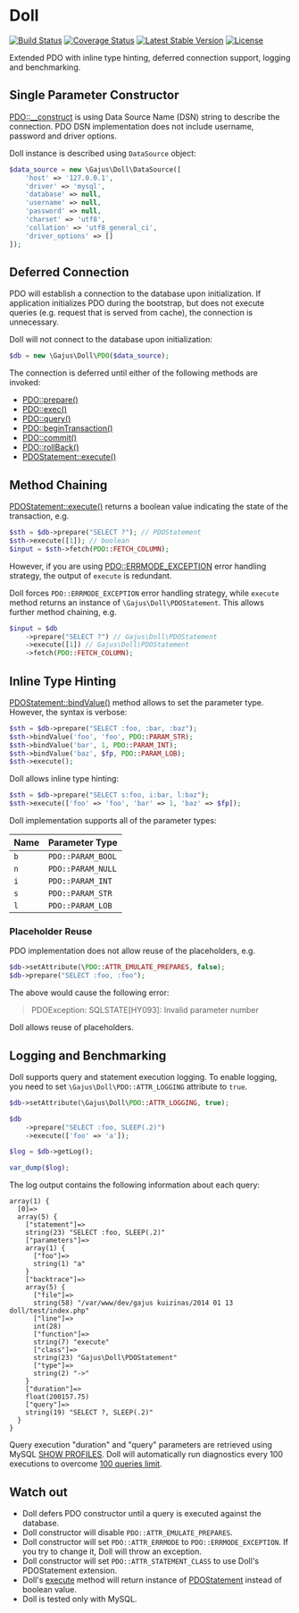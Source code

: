 # Doll

[![Build Status](https://travis-ci.org/gajus/doll.png?branch=master)](https://travis-ci.org/gajus/doll)
[![Coverage Status](https://coveralls.io/repos/gajus/doll/badge.png?branch=master)](https://coveralls.io/r/gajus/doll?branch=master)
[![Latest Stable Version](https://poser.pugx.org/gajus/doll/version.png)](https://packagist.org/packages/gajus/doll)
[![License](https://poser.pugx.org/gajus/doll/license.png)](https://packagist.org/packages/gajus/doll)

Extended PDO with inline type hinting, deferred connection support, logging and benchmarking.

## Single Parameter Constructor

[PDO::__construct](http://uk3.php.net/manual/en/pdo.construct.php) is using Data Source Name (DSN) string to describe the connection. PDO DSN implementation does not include username, password and driver options.

Doll instance is described using `DataSource` object:

```php
$data_source = new \Gajus\Doll\DataSource([
    'host' => '127.0.0.1',
    'driver' => 'mysql',
    'database' => null,
    'username' => null,
    'password' => null,
    'charset' => 'utf8',
    'collation' => 'utf8_general_ci',
    'driver_options' => []
]);
```

## Deferred Connection

PDO will establish a connection to the database upon initialization. If application initializes PDO during the bootstrap, but does not execute queries (e.g. request that is served from cache), the connection is unnecessary.

Doll will not connect to the database upon initialization:

```php
$db = new \Gajus\Doll\PDO($data_source);
```

The connection is deferred until either of the following methods are invoked:

* [PDO::prepare()](http://php.net/manual/en/pdo.prepare.php)
* [PDO::exec()](http://php.net/manual/en/pdo.exec.php)
* [PDO::query()](http://php.net/manual/en/pdo.query.php)
* [PDO::beginTransaction()](http://php.net/manual/en/pdo.begintransaction.php)
* [PDO::commit()](http://php.net/manual/en/pdo.commit.php)
* [PDO::rollBack()](http://php.net/manual/en/pdo.rollback.php)
* [PDOStatement::execute()](http://php.net/manual/en/pdostatement.execute.php)

## Method Chaining

[PDOStatement::execute()](http://www.php.net/manual/en/pdostatement.execute.php) returns a boolean value indicating the state of the transaction, e.g.

```php
$sth = $db->prepare("SELECT ?"); // PDOStatement
$sth->execute([1]); // boolean
$input = $sth->fetch(PDO::FETCH_COLUMN);
```

However, if you are using [PDO::ERRMODE_EXCEPTION](http://uk1.php.net/manual/en/pdo.error-handling.php) error handling strategy, the output of `execute` is redundant.

Doll forces `PDO::ERRMODE_EXCEPTION` error handling strategy, while `execute` method returns an instance of `\Gajus\Doll\PDOStatement`. This allows further method chaining, e.g.

```php
$input = $db
    ->prepare("SELECT ?") // Gajus\Doll\PDOStatement
    ->execute([1]) // Gajus\Doll\PDOStatement
    ->fetch(PDO::FETCH_COLUMN);
```

## Inline Type Hinting

[PDOStatement::bindValue()](http://php.net/manual/en/pdostatement.bindvalue.php) method allows to set the parameter type. However, the syntax is verbose:

```php
$sth = $db->prepare("SELECT :foo, :bar, :baz");
$sth->bindValue('foo', 'foo', PDO::PARAM_STR);
$sth->bindValue('bar', 1, PDO::PARAM_INT);
$sth->bindValue('baz', $fp, PDO::PARAM_LOB);
$sth->execute();
```

Doll allows inline type hinting:

```php
$sth = $db->prepare("SELECT s:foo, i:bar, l:baz");
$sth->execute(['foo' => 'foo', 'bar' => 1, 'baz' => $fp]);
```

Doll implementation supports all of the parameter types:

|Name|Parameter Type|
|---|---|
|`b`|`PDO::PARAM_BOOL`|
|`n`|`PDO::PARAM_NULL`|
|`i`|`PDO::PARAM_INT`|
|`s`|`PDO::PARAM_STR`|
|`l`|`PDO::PARAM_LOB`|

### Placeholder Reuse

PDO implementation does not allow reuse of the placeholders, e.g.

```php
$db->setAttribute(\PDO::ATTR_EMULATE_PREPARES, false);
$db->prepare("SELECT :foo, :foo");
```

The above would cause the following error:

> PDOException: SQLSTATE[HY093]: Invalid parameter number

Doll allows reuse of placeholders.

## Logging and Benchmarking

Doll supports query and statement execution logging. To enable logging, you need to set `\Gajus\Doll\PDO::ATTR_LOGGING` attribute to `true`.

```php
$db->setAttribute(\Gajus\Doll\PDO::ATTR_LOGGING, true);

$db
    ->prepare("SELECT :foo, SLEEP(.2)")
    ->execute(['foo' => 'a']);

$log = $db->getLog();

var_dump($log);
```

The log output contains the following information about each query:

```
array(1) {
  [0]=>
  array(5) {
    ["statement"]=>
    string(23) "SELECT :foo, SLEEP(.2)"
    ["parameters"]=>
    array(1) {
      ["foo"]=>
      string(1) "a"
    }
    ["backtrace"]=>
    array(5) {
      ["file"]=>
      string(58) "/var/www/dev/gajus kuizinas/2014 01 13 doll/test/index.php"
      ["line"]=>
      int(28)
      ["function"]=>
      string(7) "execute"
      ["class"]=>
      string(23) "Gajus\Doll\PDOStatement"
      ["type"]=>
      string(2) "->"
    }
    ["duration"]=>
    float(200157.75)
    ["query"]=>
    string(19) "SELECT ?, SLEEP(.2)"
  }
}
```

Query execution "duration" and "query" parameters are retrieved using MySQL [SHOW PROFILES](http://dev.mysql.com/doc/refman/5.0/en/show-profiles.html). Doll will automatically run diagnostics every 100 executions to overcome [100 queries limit](http://dev.mysql.com/doc/refman/5.6/en/show-profile.html).

## Watch out

* Doll defers PDO constructor until a query is executed against the database.
* Doll constructor will disable `PDO::ATTR_EMULATE_PREPARES`.
* Doll constructor will set `PDO::ATTR_ERRMODE` to `PDO::ERRMODE_EXCEPTION`. If you try to change it, Doll will throw an exception.
* Doll constructor will set `PDO::ATTR_STATEMENT_CLASS` to use Doll's PDOStatement extension.
* Doll's [execute](http://php.net/manual/en/pdostatement.execute.php) method will return instance of [PDOStatement](http://php.net/manual/en/class.pdostatement.php) instead of boolean value.
* Doll is tested only with MySQL.